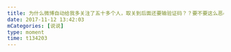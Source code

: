 ```yaml
---
title: 为什么微博自动给我多关注了五十多个人，取关到后面还要输验证码？？要不要这么恶心
date: 2017-11-12 13:42:03
mCategories: [说说]
type: moment
time: t134203
---
```


